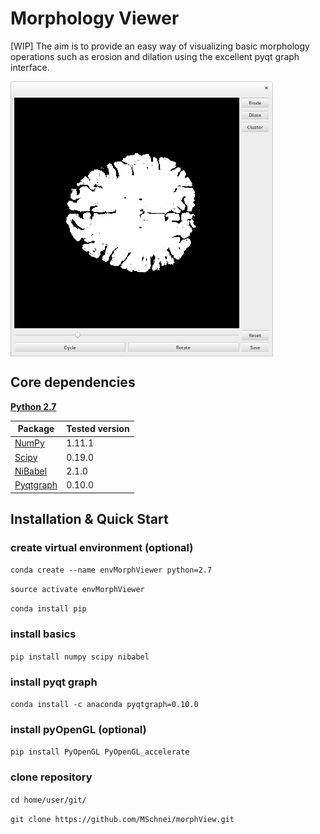 # Morphology Viewer

[WIP] The aim is to provide an easy way of visualizing basic morphology operations
such as erosion and dilation using the excellent pyqt graph interface.

<img src="morphViewer.png" width=420 align="center" />

## Core dependencies
[**Python 2.7**](https://www.python.org/download/releases/2.7/)

| Package                                 | Tested version |
|-----------------------------------------|----------------|
| [NumPy](http://www.numpy.org/)          | 1.11.1         |
| [Scipy](https://www.scipy.org/)         | 0.19.0         |
| [NiBabel](http://nipy.org/nibabel/)     | 2.1.0          |
| [Pyqtgraph](http://www.pyqtgraph.org/)  | 0.10.0         |

## Installation & Quick Start

### create virtual environment (optional)
`conda create --name envMorphViewer python=2.7`

`source activate envMorphViewer`

`conda install pip`

### install basics
`pip install numpy scipy nibabel`

### install pyqt graph
`conda install -c anaconda pyqtgraph=0.10.0`

### install pyOpenGL (optional)
`pip install PyOpenGL PyOpenGL_accelerate`

### clone repository
`cd home/user/git/`

`git clone https://github.com/MSchnei/morphView.git`
